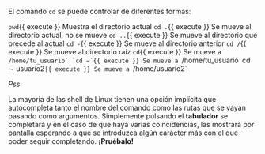 El comando `cd` se puede controlar de diferentes formas:

`pwd`{{ execute }} Muestra el directorio actual
`cd .`{{ execute }} Se mueve al directorio actual, no se mueve
`cd ..`{{ execute }} Se mueve al directorio que precede al actual
`cd -`{{ execute }} Se mueve al directorio anterior
`cd /`{{ execute }} Se mueve al directorio raíz
`cd`{{ execute }} Se mueve a ``/home/tu_usuario`
`cd ∼`{{ execute }} Se mueve a ``/home/tu_usuario`
`cd ∼ usuario2`{{ execute }} Se mueve a `/home/usuario2`

*Pss*

La mayoría de las shell de Linux tienen una opción implícita que autocompleta tanto el nombre
del comando como las rutas que se vayan pasando como argumentos. Simplemente pulsando el
**tabulador** se completará y en el caso de que haya varias coincidencias, las mostrará por pantalla
esperando a que se introduzca algún carácter más con el que poder seguir completando. **¡Pruébalo!**
